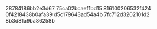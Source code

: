 28784186bb2e3d67
75ca02bcaef1bd15
816100206532f424
0f4218438b0afa39
d5c179643ad54a4b
7fc712d3202101d2
8b3d81a9ba86258b
